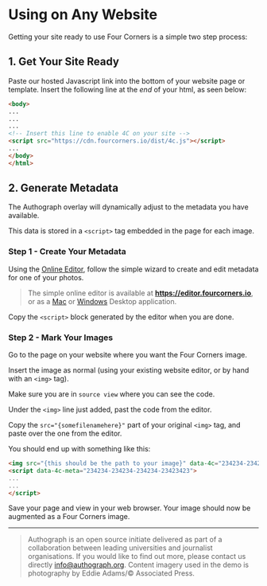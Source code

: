 # Using on Any Website

Getting your site ready to use Four Corners is a simple two step process:

## 1. Get Your Site Ready

Paste our hosted Javascript link into the bottom of your website page or template. Insert the following line at the *end* of your html, as seen below:

```html
<body>
...
...
...
<!-- Insert this line to enable 4C on your site -->
<script src="https://cdn.fourcorners.io/dist/4c.js"></script>
...
</body>
</html>
```

## 2. Generate Metadata

The Authograph overlay will dynamically adjust to the metadata you have available. 

This data is stored in a `<script>` tag embedded in the page for each image.

### Step 1 - Create Your Metadata

Using the [Online Editor](https://editor.fourcorners.io), follow the simple wizard to create and edit metadata for one of your photos.

> The simple online editor is available at **https://editor.fourcorners.io**, or as a [Mac](https://github.com/digitalinteraction/fourcorners-editor/releases/download/v1/FourCornersEditor.pkg) or [Windows](https://github.com/digitalinteraction/fourcorners-editor/releases/download/v1/FourCornersEditor.msi) Desktop application. 

Copy the `<script>` block generated by the editor when you are done.

### Step 2 - Mark Your Images

Go to the page on your website where you want the Four Corners image. 

Insert the image as normal (using your existing website editor, or by hand with an `<img>` tag).

Make sure you are in `source view` where you can see the code.

Under the `<img>` line just added, past the code from the editor.

Copy the `src="{somefilenamehere}"` part of your original `<img>` tag, and paste over the one from the editor.

You should end up with something like this:

```html
<img src="{this should be the path to your image}" data-4c="234234-234234-234234-23423423" />
<script data-4c-meta="234234-234234-234234-23423423">
...
...
</script>
```
Save your page and view in your web browser. Your image should now be augmented as a Four Corners image.

----

> Authograph is an open source initiate delivered as part of a collaboration between leading universities and journalist organisations. If you would like to find out more, please contact us directly <info@authograph.org>.  Content imagery used in the demo is photography by Eddie Adams/© Associated Press.
